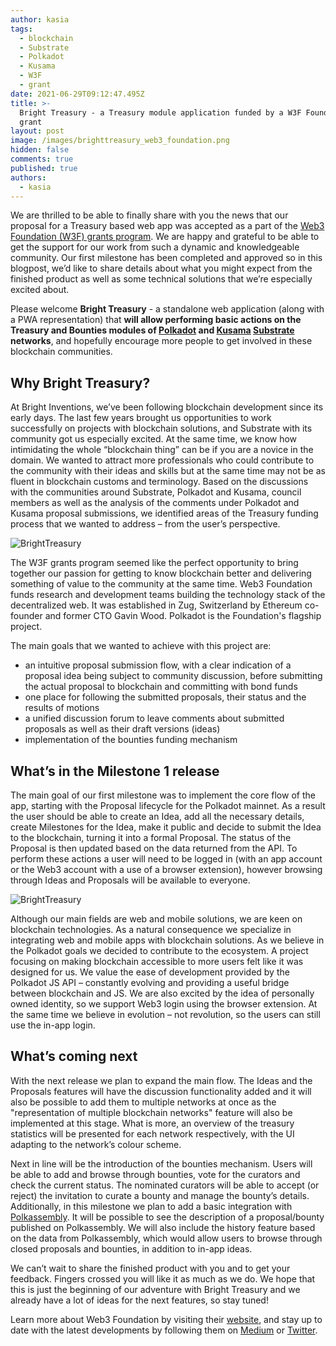 ```yaml
---
author: kasia
tags:
  - blockchain
  - Substrate
  - Polkadot
  - Kusama
  - W3F
  - grant
date: 2021-06-29T09:12:47.495Z
title: >-
  Bright Treasury - a Treasury module application funded by a W3F Foundation
  grant
layout: post
image: /images/brighttreasury_web3_foundation.png
hidden: false
comments: true
published: true
authors:
  - kasia
---
```

We are thrilled to be able to finally share with you the news that our proposal for a Treasury based web app was accepted as a part of the [Web3 Foundation (W3F) grants program](https://web3.foundation/grants/). We are happy and grateful to be able to get the support for our work from such a dynamic and knowledgeable community. Our first milestone has been completed and approved so in this blogpost, we’d like to share details about what you might expect from the finished product as well as some technical solutions that we’re especially excited about. 

Please welcome **Bright Treasury** - a standalone web application (along with a PWA representation) that **will allow performing basic actions on the Treasury and Bounties modules of [Polkadot](https://polkadot.network/) and [Kusama](https://kusama.network/) [Substrate](https://substrate.dev/) networks**, and hopefully encourage more people to get involved in these blockchain communities.

## **Why Bright Treasury?**

At Bright Inventions, we’ve been following blockchain development since its early days. The last few years brought us opportunities to work successfully on projects with blockchain solutions, and Substrate with its community got us especially excited. At the same time, we know how intimidating the whole “blockchain thing” can be if you are a novice in the domain. We wanted to attract more professionals who could contribute to the community with their ideas and skills but at the same time may not be as fluent in blockchain customs and terminology. Based on the discussions with the communities around Substrate, Polkadot and Kusama, council members as well as the analysis of the comments under Polkadot and Kusama proposal submissions, we identified areas of the Treasury funding process that we wanted to address – from the user’s perspective.

![BrightTreasury](/images/artboard-–-5.png)

The W3F grants program seemed like the perfect opportunity to bring together our passion for getting to know blockchain better and delivering something of value to the community at the same time. Web3 Foundation funds research and development teams building the technology stack of the decentralized web. It was established in Zug, Switzerland by Ethereum co-founder and former CTO Gavin Wood. Polkadot is the Foundation's flagship project.

The main goals that we wanted to achieve with this project are:

* an intuitive proposal submission flow, with a clear indication of a proposal idea being subject to community discussion, before submitting the actual proposal to blockchain and committing with bond funds 
* one place for following the submitted proposals, their status and the results of motions
* a unified discussion forum to leave comments about submitted proposals as well as their draft versions (ideas)
* implementation of the bounties funding mechanism

## **What’s in the Milestone 1 release**

The main goal of our first milestone was to implement the core flow of the app, starting with the Proposal lifecycle for the Polkadot mainnet. As a result the user should be able to create an Idea, add all the necessary details, create Milestones for the Idea, make it public and decide to submit the Idea to the blockchain, turning it into a formal Proposal. The status of the Proposal is then updated based on the data returned from the API. To perform these actions a user will need to be logged in (with an app account or the Web3 account with a use of a browser extension), however browsing through Ideas and Proposals will be available to everyone.

![BrightTreasury](/images/screenshot-2021-05-24-at-10.21.30.png)

Although our main fields are web and mobile solutions, we are keen on blockchain technologies. As a natural consequence we specialize in integrating web and mobile apps with blockchain solutions. As we believe in the Polkadot goals we decided to contribute to the ecosystem. A project focusing on making blockchain accessible to more users felt like it was designed for us. We value the ease of development provided by the Polkadot JS API – constantly evolving and providing a useful bridge between blockchain and JS. We are also excited by the idea of personally owned identity, so we support Web3 login using the browser extension. At the same time we believe in evolution – not revolution, so the users can still use the in-app login.

## **What’s coming next**

With the next release we plan to expand the main flow. The Ideas and the Proposals features will have the discussion functionality added and it will also be possible to add them to multiple networks at once as the "representation of multiple blockchain networks" feature will also be implemented at this stage. What is more, an overview of the treasury statistics will be presented for each network respectively, with the UI adapting to the network’s colour scheme. 

Next in line will be the introduction of the bounties mechanism. Users will be able to add and browse through bounties, vote for the curators and check the current status. The nominated curators will be able to accept (or reject) the invitation to curate a bounty and manage the bounty’s details. Additionally, in this milestone we plan to add a basic integration with [Polkassembly](https://polkadot.polkassembly.io/). It will be possible to see the description of a proposal/bounty published on Polkassembly. We will also include the history feature based on the data from Polkassembly, which would allow users to browse through closed proposals and bounties, in addition to in-app ideas.

We can’t wait to share the finished product with you and to get your feedback. Fingers crossed you will like it as much as we do. We hope that this is just the beginning of our adventure with Bright Treasury and we already have a lot of ideas for the next features, so stay tuned!

Learn more about Web3 Foundation by visiting their [website](https://web3.foundation/), and stay up to date with the latest developments by following them on [Medium](https://medium.com/web3foundation) or [Twitter](https://twitter.com/web3foundation).
